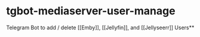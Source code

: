 # tgbot-mediaserver-user-manage
Telegram Bot to add / delete [[Emby]], [[Jellyfin]], and [[Jellyseerr]] Users**
